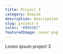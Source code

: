 ```yaml
---
title: Project 3
category: Deazim
description: Description
slug: project-3
color: "#009387"
featuredImage: cover.png
---
```

Lorem ipsum project 3